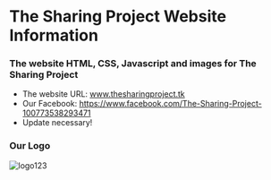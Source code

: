 # The Sharing Project Website Information

### The website HTML, CSS, Javascript and images for The Sharing Project
- The website URL: www.thesharingproject.tk
- Our Facebook: https://www.facebook.com/The-Sharing-Project-100773538293471
- Update necessary!

### Our Logo
![logo123](https://user-images.githubusercontent.com/93415910/148433569-02ed67d0-7f5d-4565-92e7-d1a66180eaea.png)

